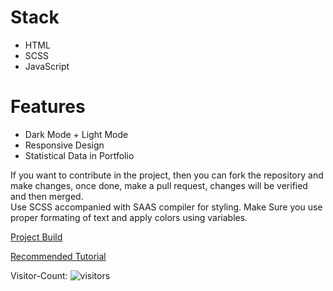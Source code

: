 <h1>Stack</h1>
<ul>
<li>HTML</li>
<li>SCSS</li>
<li>JavaScript</li>
</ul>

<h1>Features</h1>
<ul>
<li>Dark Mode + Light Mode</li>
<li>Responsive Design</li>
<li>Statistical Data in Portfolio</li>
</ul>

<p>If you want to contribute in the project, then you can fork the repository and make changes, once done, make a pull request, changes will be verified and then merged.</br>Use SCSS accompanied with SAAS compiler for styling. Make Sure you use proper formating of text and apply colors using variables.</p>

<a href="https://legend7bot.github.io/portfolio-v1/src/" target="_blank">Project Build</a>

<a href="https://www.youtube.com/watch?v=mU6anWqZJcc" target="_blank">Recommended Tutorial</a>

Visitor-Count:
![visitors](https://visitor-badge.glitch.me/badge?page_id=legend7bot.portfolio-v1&left_color=green&right_color=red)

